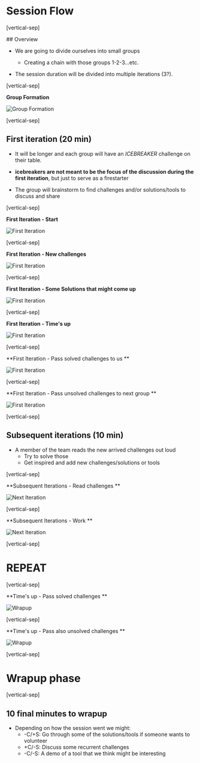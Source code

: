 # Session Flow

[vertical-sep]

## Overview

* We are going to divide ourselves into small groups
    * Creating a chain with those groups 1-2-3...etc.

* The session duration will be divided into multiple iterations (3?).

[vertical-sep]

**Group Formation**

![Group Formation][flow01] <!-- .element: class="img_80" -->

[flow01]: images/flow01.jpg

[vertical-sep]

## First iteration (20 min)

* It will be longer and each group will have an _ICEBREAKER_ challenge on their table.

* **icebreakers are not meant to be the focus of the discussion during the first iteration**, but just to serve as a firestarter

* The group will brainstorm to find challenges and/or solutions/tools to discuss and share

[vertical-sep]

**First Iteration - Start**

![First Iteration][flow02] <!-- .element: class="img_80" -->

[flow02]: images/flow02.jpg

[vertical-sep]

**First Iteration - New challenges**

![First Iteration][flow03] <!-- .element: class="img_80" -->

[flow03]: images/flow03.jpg

[vertical-sep]

**First Iteration - Some Solutions that might come up**

![First Iteration][flow04] <!-- .element: class="img_80" -->

[flow04]: images/flow04.jpg

[vertical-sep]

**First Iteration - Time's up**

![First Iteration][flow05] <!-- .element: class="img_80" -->

[flow05]: images/flow05.jpg

[vertical-sep]

**First Iteration - Pass solved challenges to us **

![First Iteration][flow06] <!-- .element: class="img_80" -->

[flow06]: images/flow06.jpg

[vertical-sep]

**First Iteration - Pass unsolved challenges to next group **

![First Iteration][flow07] <!-- .element: class="img_80" -->

[flow07]: images/flow07.jpg

[vertical-sep]

## Subsequent iterations (10 min)

* A member of the team reads the new arrived challenges out loud
    * Try to solve those
    * Get inspired and add new challenges/solutions or tools

[vertical-sep]

**Subsequent Iterations - Read challenges **

![Next Iteration][flow08] <!-- .element: class="img_80" -->

[flow08]: images/flow08.jpg

[vertical-sep]

**Subsequent Iterations - Work **

![Next Iteration][flow09] <!-- .element: class="img_80" -->

[flow09]: images/flow09.jpg

[vertical-sep]

# REPEAT

[vertical-sep]

**Time's up - Pass solved challenges **

![Wrapup][flow10] <!-- .element: class="img_80" -->

[flow10]: images/flow10.jpg

[vertical-sep]

**Time's up - Pass also unsolved challenges **

![Wrapup][flow11] <!-- .element: class="img_80" -->

[flow11]: images/flow11.jpg

[vertical-sep]

# Wrapup phase

[vertical-sep]

## 10 final minutes to wrapup

* Depending on how the session went we might:
    * -C/+S: Go through some of the solutions/tools if someone wants to volunteer
    * +C/-S: Discuss some recurrent challenges
    * -C/-S: A demo of a tool that we think might be interesting

